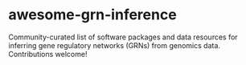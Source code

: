 # awesome-grn-inference
Community-curated list of software packages and data resources for inferring gene regulatory networks (GRNs) from genomics data. Contributions welcome!
